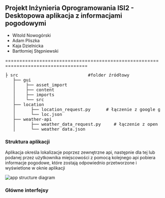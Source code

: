 
## Projekt Inżynieria Oprogramowania ISI2 - Desktopowa aplikacja z informacjami pogodowymi

* Witold Nowogórski
* Adam Pliszka
* Kaja Dzielnicka
* Bartłomiej Stępniewski
  
===================================================================================
<pre>
├ src                           #folder źródłowy  
   ├── gui
   │    ├── asset_import
   │    ├── content
   │    ├── imports
   │    └── src
   ├── location       
   │      ├── location_request.py      # łączenie z google geolocation api -> zapisywanie odpowiedzi do loc.json  
   │      └── loc.json               
   ├── weather-api                        
   │      ├── weather_data_request.py     # łączenie z open meteo api -> zapisywanie odpowiedzi do weather_data.json    
   │      └── weather_data.json
</pre>

 ### Struktura aplikacji 
 
 Aplikacja określa lokalizacje poprzez zewnętrzne api, następnie dla tej lub podanej przez użytkownika miejscowości z pomocą kolejnego api pobiera informacje pogodowe, które zostają odpowiednio przetworzone i wyświetlone w oknie aplikacji
 
 ![app structure diagram](https://github.com/witek3100/Weather-app-IO/blob/master/app_structure_diagram.png)
 
 ### Główne interfejsy
